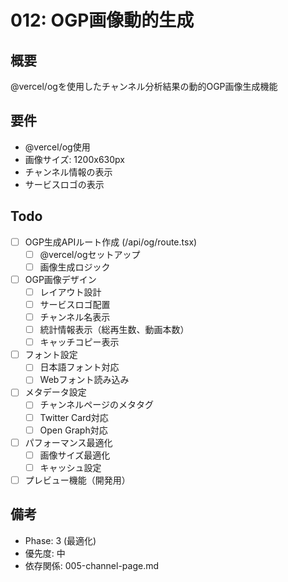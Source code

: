 # 012: OGP画像動的生成

## 概要
@vercel/ogを使用したチャンネル分析結果の動的OGP画像生成機能

## 要件
- @vercel/og使用
- 画像サイズ: 1200x630px
- チャンネル情報の表示
- サービスロゴの表示

## Todo
- [ ] OGP生成APIルート作成 (/api/og/route.tsx)
  - [ ] @vercel/ogセットアップ
  - [ ] 画像生成ロジック
- [ ] OGP画像デザイン
  - [ ] レイアウト設計
  - [ ] サービスロゴ配置
  - [ ] チャンネル名表示
  - [ ] 統計情報表示（総再生数、動画本数）
  - [ ] キャッチコピー表示
- [ ] フォント設定
  - [ ] 日本語フォント対応
  - [ ] Webフォント読み込み
- [ ] メタデータ設定
  - [ ] チャンネルページのメタタグ
  - [ ] Twitter Card対応
  - [ ] Open Graph対応
- [ ] パフォーマンス最適化
  - [ ] 画像サイズ最適化
  - [ ] キャッシュ設定
- [ ] プレビュー機能（開発用）

## 備考
- Phase: 3 (最適化)
- 優先度: 中
- 依存関係: 005-channel-page.md